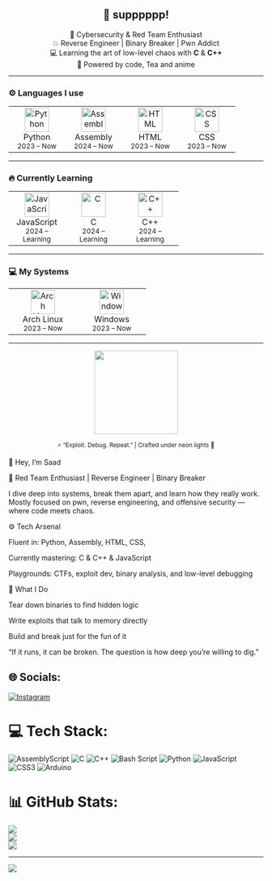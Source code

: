<h2 align="center">👾 supppppp!</h2>

<p align="center">
  🧠 Cybersecurity & Red Team Enthusiast <br>
  💥 Reverse Engineer | Binary Breaker | Pwn Addict <br>
  💻 Learning the art of low-level chaos with <b>C</b> & <b>C++</b> <br>
  🌸 Powered by code, Tea and anime
</p>

---

### ⚙️ Languages I use
<p align="center">
  <table>
    <tr>
      <td align="center" width="96">
        <img src="https://cdn.jsdelivr.net/gh/devicons/devicon/icons/python/python-original.svg" width="48" height="48" alt="Python" />
        <br>Python<br><sub>2023 – Now</sub>
      </td>
      <td align="center" width="96">
        <img src="https://cdn.jsdelivr.net/gh/devicons/devicon/icons/assembly/assembly-original.svg" width="48" height="48" alt="Assembly" />
        <br>Assembly<br><sub>2024 – Now</sub>
      </td>
      <td align="center" width="96">
        <img src="https://cdn.jsdelivr.net/gh/devicons/devicon/icons/html5/html5-original.svg" width="48" height="48" alt="HTML" />
        <br>HTML<br><sub>2023 – Now</sub>
      </td>
      <td align="center" width="96">
        <img src="https://cdn.jsdelivr.net/gh/devicons/devicon/icons/css3/css3-original.svg" width="48" height="48" alt="CSS" />
        <br>CSS<br><sub>2023 – Now</sub>
      </td>
    </tr>
  </table>
</p>

---

### 🔥 Currently Learning
<p align="center">
  <table>
    <tr>
      <td align="center" width="96">
        <img src="https://cdn.jsdelivr.net/gh/devicons/devicon/icons/javascript/javascript-original.svg" width="48" height="48" alt="JavaScript" />
        <br>JavaScript<br><sub>2024 – Learning</sub>
      </td>
      <td align="center" width="96">
        <img src="https://cdn.jsdelivr.net/gh/devicons/devicon/icons/c/c-original.svg" width="48" height="48" alt="C" />
        <br>C<br><sub>2024 – Learning</sub>
      </td>
      <td align="center" width="96">
        <img src="https://cdn.jsdelivr.net/gh/devicons/devicon/icons/cplusplus/cplusplus-original.svg" width="48" height="48" alt="C++" />
        <br>C++<br><sub>2024 – Learning</sub>
      </td>
    </tr>
  </table>
</p>

---

### 💻 My Systems
<p align="center">
  <table>
    <tr>
      <td align="center" width="120">
        <img src="https://cdn.jsdelivr.net/gh/devicons/devicon/icons/archlinux/archlinux-original.svg" width="48" height="48" alt="Arch Linux" />
        <br>Arch Linux<br><sub>2023 – Now</sub>
      </td>
      <td align="center" width="120">
        <img src="https://cdn.jsdelivr.net/gh/devicons/devicon/icons/windows8/windows8-original.svg" width="48" height="48" alt="Windows" />
        <br>Windows<br><sub>2023 – Now</sub>
      </td>
    </tr>
  </table>
</p>

---

<p align="center">
  <img src="https://github-readme-stats.vercel.app/api?username=3mksaad1600&show_icons=true&theme=shadow_red" height="165" />
</p>

<p align="center">
  <sub>⚡ “Exploit. Debug. Repeat.” | Crafted under neon lights 🌃</sub>
</p>





🧠 Hey, I’m Saad

🚩 Red Team Enthusiast | Reverse Engineer | Binary Breaker

I dive deep into systems, break them apart, and learn how they really work.
Mostly focused on pwn, reverse engineering, and offensive security — where code meets chaos.

⚙️ Tech Arsenal

Fluent in: Python, Assembly, HTML, CSS, 

Currently mastering: C & C++ & JavaScript

Playgrounds: CTFs, exploit dev, binary analysis, and low-level debugging

🧩 What I Do

Tear down binaries to find hidden logic

Write exploits that talk to memory directly

Build and break just for the fun of it

“If it runs, it can be broken. The question is how deep you’re willing to dig.”



## 🌐 Socials:
[![Instagram](https://img.shields.io/badge/Instagram-%23E4405F.svg?logo=Instagram&logoColor=white)](https://instagram.com/3mksaad1600) 

# 💻 Tech Stack:
![AssemblyScript](https://img.shields.io/badge/assembly%20script-%23000000.svg?style=for-the-badge&logo=assemblyscript&logoColor=white) ![C](https://img.shields.io/badge/c-%2300599C.svg?style=for-the-badge&logo=c&logoColor=white) ![C++](https://img.shields.io/badge/c++-%2300599C.svg?style=for-the-badge&logo=c%2B%2B&logoColor=white) ![Bash Script](https://img.shields.io/badge/bash_script-%23121011.svg?style=for-the-badge&logo=gnu-bash&logoColor=white) ![Python](https://img.shields.io/badge/python-3670A0?style=for-the-badge&logo=python&logoColor=ffdd54) ![JavaScript](https://img.shields.io/badge/javascript-%23323330.svg?style=for-the-badge&logo=javascript&logoColor=%23F7DF1E) ![CSS3](https://img.shields.io/badge/css3-%231572B6.svg?style=for-the-badge&logo=css3&logoColor=white) ![Arduino](https://img.shields.io/badge/-Arduino-00979D?style=for-the-badge&logo=Arduino&logoColor=white)
# 📊 GitHub Stats:
![](https://github-readme-stats.vercel.app/api?username=3mksaad1600&theme=transparent&hide_border=false&include_all_commits=false&count_private=false)<br/>
![](https://nirzak-streak-stats.vercel.app/?user=3mksaad1600&theme=transparent&hide_border=false)<br/>
![](https://github-readme-stats.vercel.app/api/top-langs/?username=3mksaad1600&theme=transparent&hide_border=false&include_all_commits=false&count_private=false&layout=compact)

---
[![](https://visitcount.itsvg.in/api?id=3mksaad1600&icon=0&color=0)](https://visitcount.itsvg.in)

<!-- Proudly created with GPRM ( https://gprm.itsvg.in ) -->
